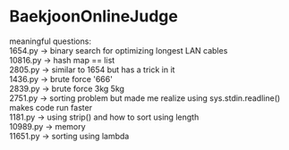 # BaekjoonOnlineJudge

meaningful questions: <br>
1654.py -> binary search for optimizing longest LAN cables <br>
10816.py -> hash map == list <br>
2805.py -> similar to 1654 but has a trick in it <br>
1436.py -> brute force '666' <br>
2839.py -> brute force 3kg 5kg <br>
2751.py -> sorting problem but made me realize using sys.stdin.readline() makes code run faster <br>
1181.py -> using strip() and how to sort using length <br>
10989.py -> memory <br>
11651.py -> sorting using lambda <br>